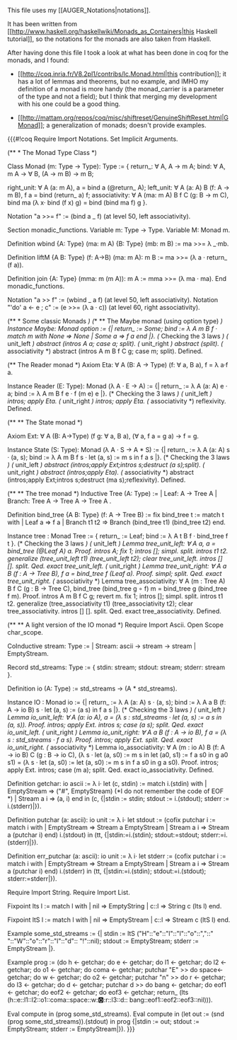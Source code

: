This file uses my [[AUGER_Notations|notations]].

It has been written from [[http://www.haskell.org/haskellwiki/Monads_as_Containers|this Haskell tutorial]], so the notations for the monads are also taken from Haskell.

After having done this file I took a look at what has been done in coq for the monads, and I found:

- [[http://coq.inria.fr/V8.2pl1/contribs/lc.Monad.html|this contribution]]; it has a lot of lemmas and theorems, but no example, and IMHO my definition of a monad is more handy (the monad_carrier is a parameter of the type and not a field); but I think that merging my development with his one could be a good thing. 

- [[http://mattam.org/repos/coq/misc/shiftreset/GenuineShiftReset.html|GMonad]]; a generalization of monads; doesn't provide examples.

{{{#!coq
Require Import Notations.
Set Implicit Arguments.

(** * The Monad Type Class *)

Class Monad (m: Type → Type): Type :=
{ return_: ∀ A, A → m A;
  bind: ∀ A, m A → ∀ B, (A → m B) → m B;

  right_unit: ∀ A (a: m A), a = bind a (@return_ A);
  left_unit: ∀ A (a: A) B (f: A → m B),
             f a = bind (return_ a) f;
  associativity: ∀ A (ma: m A) B f C (g: B → m C),
                 bind ma (λ x· bind (f x) g) = bind (bind ma f) g
}.

Notation "a >>= f" := (bind a _ f) (at level 50, left associativity).

Section monadic_functions.
 Variable m: Type → Type.
 Variable M: Monad m.

 Definition wbind {A: Type} (ma: m A) {B: Type} (mb: m B) :=
 ma >>= λ _·mb.

 Definition liftM {A B: Type} (f: A→B) (ma: m A): m B :=
 ma >>= (λ a · return_ (f a)).

 Definition join {A: Type} (mma: m (m A)): m A :=
 mma >>= (λ ma · ma).
End monadic_functions.

Notation "a >> f" := (wbind _ a f) (at level 50, left associativity).
Notation "'do' a ← e ; c" := (e >>= (λ a · c)) (at level 60, right associativity).

(** * Some classic Monads *)
(** ** The Maybe monad (using option type) *)
Instance Maybe: Monad option :=
{| return_ := Some;
   bind := λ A m B f · match m with None => None | Some a => f a end
|}.
(* Checking the 3 laws *)
 (* unit_left *)
 abstract (intros A a; case a; split).
 (* unit_right *)
 abstract (split).
 (* associativity *)
 abstract (intros A m B f C g; case m; split).
Defined.

(** The Reader monad *)
Axiom Eta: ∀ A (B: A → Type) (f: ∀ a, B a), f = λ a·f a.

Instance Reader (E: Type): Monad (λ A · E → A) :=
{| return_ := λ A (a: A) e · a;
   bind := λ A m B f e · f (m e) e
|}.
(* Checking the 3 laws *)
 (* unit_left *)
 intros; apply Eta.
 (* unit_right *)
 intros; apply Eta.
 (* associativity *)
 reflexivity.
Defined.

(** ** The State monad *)

Axiom Ext: ∀ A (B: A→Type) (f g: ∀ a, B a), (∀ a, f a = g a) → f = g.

Instance State (S: Type): Monad (λ A · S → A * S) :=
{| return_ := λ A (a: A) s · (a, s);
   bind := λ A m B f s · let (a, s) := m s in f a s
|}.
(* Checking the 3 laws *)
 (* unit_left *)
 abstract (intros;apply Ext;intros s;destruct (a s);split).
 (* unit_right *)
 abstract (intros;apply Eta).
 (* associativity *)
 abstract (intros;apply Ext;intros s;destruct (ma s);reflexivity).
Defined.

(** ** The tree monad *)
Inductive Tree (A:  Type) :=
| Leaf: A → Tree A
| Branch: Tree A → Tree A → Tree A
.

Definition bind_tree {A B: Type} (f: A → Tree B) :=
 fix bind_tree t :=
 match t with
 | Leaf a => f a
 | Branch t1 t2 => Branch (bind_tree t1) (bind_tree t2)
 end.

Instance tree : Monad Tree :=
{ return_ := Leaf;
  bind := λ A t B f · bind_tree f t
}.
(* Checking the 3 laws *)
 (* unit_left *)
 Lemma tree_unit_left: ∀ A a, a = bind_tree (@Leaf A) a.
 Proof.
 intros A; fix 1; intros []; simpl.
  split.
 intros t1 t2.
 generalize (tree_unit_left t1) (tree_unit_left t2); clear tree_unit_left.
 intros [] [].
 split.
Qed.
 exact tree_unit_left.
 (* unit_right *)
 Lemma tree_unit_right: ∀ A a B (f : A → Tree B), f a = bind_tree f (Leaf a).
 Proof.
 simpl; split.
Qed.
 exact tree_unit_right.
 (* associativity *)
 Lemma tree_associativity: ∀ A (m : Tree A) B f C (g : B → Tree C),
 bind_tree (bind_tree g ∘ f) m = bind_tree g (bind_tree f m).
 Proof.
 intros A m B f C g; revert m.
 fix 1; intros []; simpl.
  split.
 intros t1 t2.
 generalize (tree_associativity t1) (tree_associativity t2);
 clear tree_associativity.
 intros [] [].
 split.
Qed.
 exact tree_associativity.
Defined.

(** ** A light version of the IO monad *)
Require Import Ascii.
Open Scope char_scope.

CoInductive stream: Type :=
| Stream: ascii → stream → stream
| EmptyStream.

Record std_streams: Type :=
{ stdin: stream;
  stdout: stream;
  stderr: stream
}.

Definition io (A: Type) := std_streams → (A * std_streams).

Instance IO : Monad io :=
{| return_ := λ A (a: A) s · (a, s);
   bind := λ A a B (f: A → io B) s · let (a, s) := (a s) in f a s
|}.
(* Checking the 3 laws *)
 (* unit_left *)
 Lemma io_unit_left:
 ∀ A (a: io A), a = (λ s : std_streams · let (a, s) := a s in (a, s)).
 Proof.
 intros; apply Ext.
 intros s; case (a s); split.
Qed.
 exact io_unit_left.
 (* unit_right *)
 Lemma io_unit_right:
 ∀ A a B (f : A → io B), f a = (λ s : std_streams · f a s).
 Proof.
 intros; apply Ext.
 split.
Qed.
 exact io_unit_right.
 (* associativity *)
 Lemma io_associativity: ∀ A (m : io A) B (f: A → io B) C (g : B → io C),
 (λ s · let (a, s0) := m s in let (a0, s1) := f a s0 in g a0 s1) =
 (λ s · let (a, s0) := let (a, s0) := m s in f a s0 in g a s0).
 Proof.
 intros; apply Ext.
 intros; case (m a); split.
Qed.
 exact io_associativity.
Defined.

Definition getchar: io ascii :=
 λ i·
 let (c, stdin) :=
 match i.(stdin) with
 | EmptyStream => ("#", EmptyStream) (*I do not remember the code of EOF *)
 | Stream a i => (a, i)
 end
 in (c, {|stdin := stdin; stdout := i.(stdout); stderr := i.(stderr)|}).

Definition putchar (a: ascii): io unit :=
 λ i·
 let stdout :=
 (cofix putchar i :=
 match i with
 | EmptyStream => Stream a EmptyStream
 | Stream a i => Stream a (putchar i)
 end) i.(stdout)
 in (tt, {|stdin:=i.(stdin); stdout:=stdout; stderr:=i.(stderr)|}).

Definition err_putchar (a: ascii): io unit :=
 λ i·
 let stderr :=
 (cofix putchar i :=
 match i with
 | EmptyStream => Stream a EmptyStream
 | Stream a i => Stream a (putchar i)
 end) i.(stderr)
 in (tt, {|stdin:=i.(stdin); stdout:=i.(stdout); stderr:=stderr|}).

Require Import String.
Require Import List.

Fixpoint lts l :=
match l with
| nil => EmptyString
| c::l => String c (lts l)
end.

Fixpoint ltS l :=
match l with
| nil => EmptyStream
| c::l => Stream c (ltS l)
end.

Example some_std_streams :=
{| stdin := ltS ("H"::"e"::"l"::"l"::"o"::","::" "::"W"::"o"::"r"::"l"::"d"::
                 "!"::nil);
   stdout := EmptyStream;
   stderr := EmptyStream
|}.

Example prog :=
 (do h    ← getchar;
  do e    ← getchar;
  do l1   ← getchar;
  do l2   ← getchar;
  do o1   ← getchar;
  do coma ← getchar;
  putchar "E" >>
  do space← getchar;
  do w    ← getchar;
  do o2   ← getchar;
  putchar "n" >>
  do r    ← getchar;
  do l3   ← getchar;
  do d    ← getchar;
  putchar d >>
  do bang ← getchar;
  do eof1 ← getchar;
  do eof2 ← getchar;
  do eof3 ← getchar;
  return_ (lts (h::e::l1::l2::o1::coma::space::w::o2::r::l3::d::
                bang::eof1::eof2::eof3::nil))).

Eval compute in (prog some_std_streams).
Eval compute in (let out := (snd (prog some_std_streams)).(stdout) in
                prog {|stdin := out;
                       stdout := EmptyStream;
                       stderr := EmptyStream|}).
}}}
